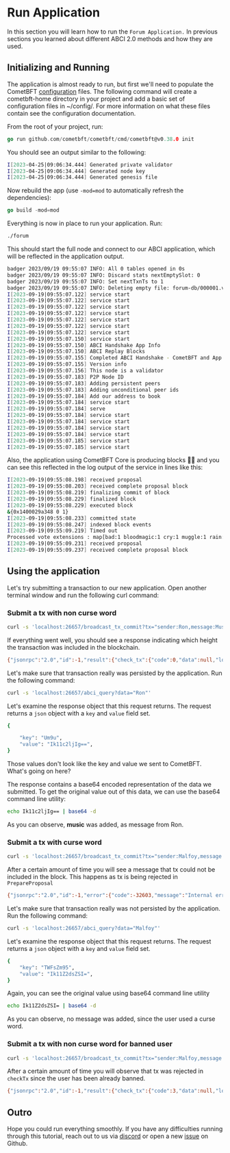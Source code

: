 # Run Application

In this section you will learn how to run the `Forum Application.` In previous sections you learned about different ABCI 2.0 methods and how they are used.

## Initializing and Running

The application is almost ready to run, but first we'll need to populate the CometBFT [configuration](https://github.com/cometbft/cometbft/blob/v0.38.x/docs/core/configuration.md) files. The following command will create a cometbft-home directory in your project and add a basic set of configuration files in ~/config/. For more information on what these files contain see the configuration documentation.

From the root of your project, run:

```go
go run github.com/cometbft/cometbft/cmd/cometbft@v0.38.0 init
```

You should see an output similar to the following:

```bash
I[2023-04-25|09:06:34.444] Generated private validator                  module=main keyFile=/tmp/cometbft-home/config/priv_validator_key.json stateFile=/tmp/cometbft-home/data/priv_validator_state.json
I[2023-04-25|09:06:34.444] Generated node key                           module=main path=/tmp/cometbft-home/config/node_key.json
I[2023-04-25|09:06:34.444] Generated genesis file                       module=main path=/tmp/cometbft-home/config/genesis.json
```

Now rebuild the app (use `-mod=mod` to automatically refresh the dependencies):

```go
go build -mod=mod
```

Everything is now in place to run your application. Run:

```bash
./forum
```

This should start the full node and connect to our ABCI application, which will be reflected in the application output.

```bash
badger 2023/09/19 09:55:07 INFO: All 0 tables opened in 0s
badger 2023/09/19 09:55:07 INFO: Discard stats nextEmptySlot: 0
badger 2023/09/19 09:55:07 INFO: Set nextTxnTs to 1
badger 2023/09/19 09:55:07 INFO: Deleting empty file: forum-db/000001.vlog
I[2023-09-19|09:55:07.122] service start                                module=proxy msg="Starting multiAppConn service" impl=multiAppConn
I[2023-09-19|09:55:07.122] service start                                module=abci-client connection=query msg="Starting localClient service" impl=localClient
I[2023-09-19|09:55:07.122] service start                                module=abci-client connection=snapshot msg="Starting localClient service" impl=localClient
I[2023-09-19|09:55:07.122] service start                                module=abci-client connection=mempool msg="Starting localClient service" impl=localClient
I[2023-09-19|09:55:07.122] service start                                module=abci-client connection=consensus msg="Starting localClient service" impl=localClient
I[2023-09-19|09:55:07.122] service start                                module=events msg="Starting EventBus service" impl=EventBus
I[2023-09-19|09:55:07.122] service start                                module=pubsub msg="Starting PubSub service" impl=PubSub
I[2023-09-19|09:55:07.150] service start                                module=txindex msg="Starting IndexerService service" impl=IndexerService
I[2023-09-19|09:55:07.150] ABCI Handshake App Info                      module=consensus height=0 hash=0000000000000000 software-version=2.0.0 protocol-version=1
I[2023-09-19|09:55:07.150] ABCI Replay Blocks                           module=consensus appHeight=0 storeHeight=0 stateHeight=0
I[2023-09-19|09:55:07.155] Completed ABCI Handshake - CometBFT and App are synced module=consensus appHeight=0 appHash=0000000000000000
I[2023-09-19|09:55:07.155] Version info                                 tendermint_version=0.38.0-alpha.1 abci=2.0.0 block=11 p2p=8 commit_hash=
I[2023-09-19|09:55:07.156] This node is a validator                     module=consensus addr=D4D5900874CD2A9D9D27456C3BD17E3DE1945294 pubKey=PubKeyEd25519{22753B9B087511419FD1850DD63E58A0C773AFBE97AE6BD17B82F616C15D3BC1}
I[2023-09-19|09:55:07.183] P2P Node ID                                  module=p2p ID=698d2029a57c5f9994db2fe06284fa812856604b file=/Users/aliasgarmerchant/.cometbft/config/node_key.json
I[2023-09-19|09:55:07.183] Adding persistent peers                      module=p2p addrs=[]
I[2023-09-19|09:55:07.183] Adding unconditional peer ids                module=p2p ids=[]
I[2023-09-19|09:55:07.184] Add our address to book                      module=p2p book=/Users/aliasgarmerchant/.cometbft/config/addrbook.json addr=698d2029a57c5f9994db2fe06284fa812856604b@0.0.0.0:26656
I[2023-09-19|09:55:07.184] service start                                msg="Starting Node service" impl=Node
I[2023-09-19|09:55:07.184] serve                                        module=rpc-server msg="Starting RPC HTTP server on 127.0.0.1:26657"
I[2023-09-19|09:55:07.184] service start                                module=p2p msg="Starting P2P Switch service" impl="P2P Switch"
I[2023-09-19|09:55:07.184] service start                                module=pex msg="Starting PEX service" impl=PEX
I[2023-09-19|09:55:07.184] service start                                module=p2p book=/Users/aliasgarmerchant/.cometbft/config/addrbook.json msg="Starting AddrBook service" impl=AddrBook
I[2023-09-19|09:55:07.184] service start                                module=mempool msg="Starting Mempool service" impl=Mempool
I[2023-09-19|09:55:07.185] service start                                module=blocksync msg="Starting Reactor service" impl=Reactor
I[2023-09-19|09:55:07.185] service start                                module=consensus msg="Starting Consensus service" impl=ConsensusReactor
```

Also, the application using CometBFT Core is producing blocks 🎉🎉 and you can see this reflected in the log output of the service in lines like this:

```bash
I[2023-09-19|09:55:08.198] received proposal                            module=consensus proposal="Proposal{1/0 (E1B8C3C405ADA6C114AFC1ED6C9886860F5AAA453ECF9F7005C783F26EE7D269:1:9CBA7D909A48, -1) 6D35E2385EE7 @ 2023-09-19T07:55:08.191796Z}"
I[2023-09-19|09:55:08.203] received complete proposal block             module=consensus height=1 hash=E1B8C3C405ADA6C114AFC1ED6C9886860F5AAA453ECF9F7005C783F26EE7D269
I[2023-09-19|09:55:08.219] finalizing commit of block                   module=consensus height=1 hash=E1B8C3C405ADA6C114AFC1ED6C9886860F5AAA453ECF9F7005C783F26EE7D269 root=0000000000000000 num_txs=0
I[2023-09-19|09:55:08.229] finalized block                              module=state height=1 num_txs_res=0 num_val_updates=0 block_app_hash=0000000000000000
I[2023-09-19|09:55:08.229] executed block                               module=state height=1 app_hash=0000000000000000
&{0x1400029a348 0 1}
I[2023-09-19|09:55:08.233] committed state                              module=state height=1 block_app_hash=0000000000000000
I[2023-09-19|09:55:08.247] indexed block events                         module=txindex height=1
I[2023-09-19|09:55:09.219] Timed out                                    module=consensus dur=977.115ms height=2 round=0 step=RoundStepNewHeight
Processed vote extensions : map[bad:1 bloodmagic:1 cry:1 muggle:1 rain:1]
I[2023-09-19|09:55:09.231] received proposal                            module=consensus proposal="Proposal{2/0 (54630851263B7DEA61138CADDEA3C6A1E66E7D85A7F37FEEC0A8BD1093247DC9:1:7DF7EE24A59F, -1) 6FEECC38DF51 @ 2023-09-19T07:55:09.225023Z}"
I[2023-09-19|09:55:09.237] received complete proposal block             module=consensus height=2 hash=54630851263B7DEA61138CADDEA3C6A1E66E7D85A7F37FEEC0A8BD1093247DC9
```

## Using the application

Let's try submitting a transaction to our new application. Open another terminal window and run the following curl command:

### Submit a tx with non curse word

```bash
curl -s 'localhost:26657/broadcast_tx_commit?tx="sender:Ron,message:Music"'
```

If everything went well, you should see a response indicating which height the transaction was included in the blockchain.

```bash
{"jsonrpc":"2.0","id":-1,"result":{"check_tx":{"code":0,"data":null,"log":"","info":"","gas_wanted":"0","gas_used":"0","events":[],"codespace":""},"tx_result":{"code":0,"data":null,"log":"","info":"","gasWanted":"0","gasUsed":"0","events":[],"codespace":""},"hash":"DD0DD9613C83E5CCDE31342DC49CEF1DD6423271B090BC6A73E800FD163E7ADD","height":"786"}}%
```

Let's make sure that transaction really was persisted by the application. Run the following command:

```bash
curl -s 'localhost:26657/abci_query?data="Ron"'
```

Let's examine the response object that this request returns. The request returns a `json` object with a `key` and `value` field set.

```bash
{

    "key": "Um9u",
    "value": "Ik11c2ljIg==",
}
```

Those values don't look like the key and value we sent to CometBFT. What's going on here?

The response contains a base64 encoded representation of the data we submitted. To get the original value out of this data, we can use the base64 command line utility:

```bash
echo Ik11c2ljIg== | base64 -d
```

As you can observe, **music** was added, as message from Ron.

### Submit a tx with curse word

```bash
curl -s 'localhost:26657/broadcast_tx_commit?tx="sender:Malfoy,message:muggle"'
```

After a certain amount of time you will see a message that tx could not be included in the block. This happens as tx is being rejected in `PrepareProposal`

```bash
{"jsonrpc":"2.0","id":-1,"error":{"code":-32603,"message":"Internal error","data":"timed out waiting for tx to be included in a block"}}
```

Let's make sure that transaction really was not persisted by the application. Run the following command:

```bash
curl -s 'localhost:26657/abci_query?data="Malfoy"'
```

Let's examine the response object that this request returns. The request returns a `json` object with a `key` and `value` field set.

```bash
{
    "key": "TWFsZm95",
    "value": "Ik11Z2dsZSI=",
}
```

Again, you can see the original value using base64 command line utility

```bash
echo Ik11Z2dsZSI= | base64 -d
```

As you can observe, no message was added, since the user used a curse word.

### Submit a tx with non curse word for banned user

```bash
curl -s 'localhost:26657/broadcast_tx_commit?tx="sender:Malfoy,message:heroic"'
```

After a certain amount of time you will observe that tx was rejected in `checkTx` since the user has been already banned.

```bash
{"jsonrpc":"2.0","id":-1,"result":{"check_tx":{"code":3,"data":null,"log":"User is banned","info":"","gas_wanted":"0","gas_used":"0","events":[],"codespace":""},"tx_result":{"code":0,"data":null,"log":"","info":"","gasWanted":"0","gasUsed":"0","events":[],"codespace":""},"hash":"9B110D7648000037B8385562B15810C70E1957AF2F65790B3617CB84C9398536","height":"0"}}%
```

## Outro

Hope you could run everything smoothly. If you have any difficulties running through this tutorial, reach out to us via [discord](https://discord.com/invite/cosmosnetwork) or open a new [issue](https://github.com/cometbft/cometbft/issues/new/choose) on Github.
